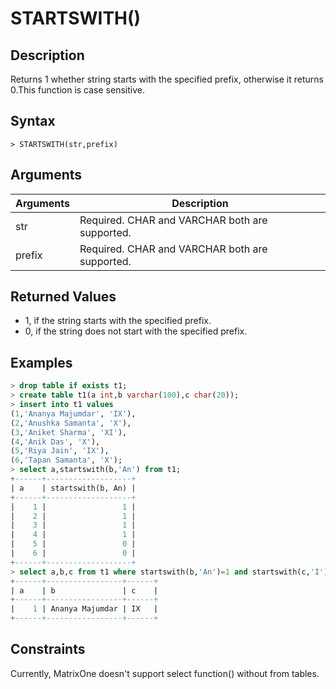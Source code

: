 # **STARTSWITH()**

## **Description**

Returns 1 whether string starts with the specified prefix, otherwise it returns 0.This function is case sensitive.

## **Syntax**

```
> STARTSWITH(str,prefix)
```
## **Arguments**
|  Arguments   | Description  |
|  ----  | ----  |
| str | Required.  CHAR and VARCHAR both are supported.|
| prefix | Required.  CHAR and VARCHAR both are supported.|

## **Returned Values**
* 1, if the string starts with the specified prefix.
* 0, if the string does not start with the specified prefix.

## **Examples**

```sql
> drop table if exists t1;
> create table t1(a int,b varchar(100),c char(20));
> insert into t1 values
(1,'Ananya Majumdar', 'IX'),
(2,'Anushka Samanta', 'X'),
(3,'Aniket Sharma', 'XI'),
(4,'Anik Das', 'X'),
(5,'Riya Jain', 'IX'),
(6,'Tapan Samanta', 'X');
> select a,startswith(b,'An') from t1;
+------+-------------------+
| a    | startswith(b, An) |
+------+-------------------+
|    1 |                 1 |
|    2 |                 1 |
|    3 |                 1 |
|    4 |                 1 |
|    5 |                 0 |
|    6 |                 0 |
+------+-------------------+
> select a,b,c from t1 where startswith(b,'An')=1 and startswith(c,'I')=1;
+------+-----------------+------+
| a    | b               | c    |
+------+-----------------+------+
|    1 | Ananya Majumdar | IX   |
+------+-----------------+------+
```

## Constraints
Currently, MatrixOne doesn't support select function() without from tables.
